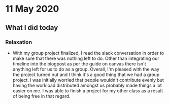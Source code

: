 # 11 May 2020

## What I did today

### Relaxation
- With my group project finalized, I read the slack conversation in order to make sure that there was nothing left to do. Other than integrating our timeline into the blogpost as per the guide on canvas there isn't anything left for us to do as a group. Overall, I'm pleased with the way the project turned out and I think it's a good thing that we had a group project. I was initially worried that people wouldn't contribute evenly but having the workload distributed amongst us probably made things a lot easier on me. I was able to finish a project for my other class as a result of being free in that regard.
